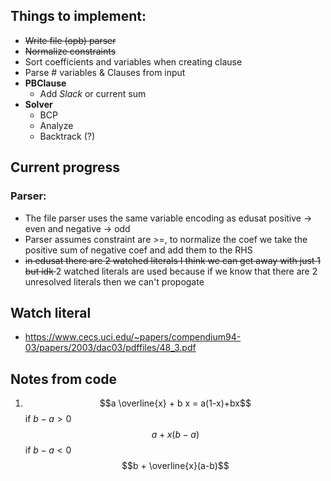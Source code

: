 ## Things to implement:

- <s>Write file (opb) parser</s>
- <s>Normalize constraints</s>
- Sort coefficients and variables when creating clause
- Parse # variables & Clauses from input
- **PBClause**
  - Add *Slack* or current sum
- **Solver**
  - BCP
  - Analyze
  - Backtrack (?)

## Current progress
### Parser:
- The file parser uses the same variable encoding as edusat positive -> even and negative -> odd
- Parser assumes constraint are >=, to normalize the coef we take the positive sum of negative coef and add them to the RHS
- <s> in edusat there are 2 watched literals I think we can get away with just 1 but idk </s> 2 watched literals are used because if we know that there are 2 unresolved literals then we can't propogate


## Watch literal
- https://www.cecs.uci.edu/~papers/compendium94-03/papers/2003/dac03/pdffiles/48_3.pdf


## Notes from code
1. $$a \overline{x} + b x = a(1-x)+bx$$
if $b-a > 0$ $$a + x(b-a)$$
if $b-a < 0$ $$b + \overline{x}(a-b)$$